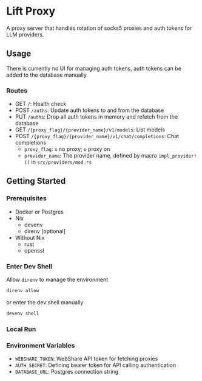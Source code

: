 # Lift Proxy

A proxy server that handles rotation of socks5 proxies and auth tokens for LLM providers.

## Usage

There is currently no UI for managing auth tokens,
auth tokens can be added to the database manually.

### Routes

- GET `/`: Health check
- POST `/auths`: Update auth tokens to and from the database
- PUT `/auths`: Drop all auth tokens in memory and refetch from the database
- GET `/{proxy_flag}/{provider_name}/v1/models`: List models
- POST `/{proxy_flag}/{provider_name}/v1/chat/completions`: Chat completions
  - `proxy_flag`: `x` no proxy; `o` proxy on
  - `provider_name`: The provider name, defined by macro `impl_provider!()` in `src/providers/mod.rs`

## Getting Started

### Prerequisites

- Docker or Postgres
- Nix
  - devenv
  - direnv [optional]
- Without Nix
  - rust
  - openssl

### Enter Dev Shell

Allow `direnv` to manage the environment

```sh
direnv allow
```

or enter the dev shell manually

```sh
devenv shell
```

### Local Run

### Environment Variables

- `WEBSHARE_TOKEN`: WebShare API token for fetching proxies
- `AUTH_SECRET`: Defining bearer token for API calling authentication
- `DATABASE_URL`: Postgres connection string
